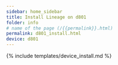 ```yaml
---
sidebar: home_sidebar
title: Install Lineage on d801
folder: info
# name of the page (/{{permalink}}.html)
permalink: d801_install.html
device: d801
---
```

{% include templates/device_install.md %}
